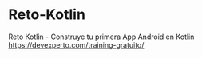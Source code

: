# Reto-Kotlin
Reto Kotlin - Construye tu primera App Android en Kotlin https://devexperto.com/training-gratuito/
